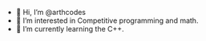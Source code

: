- 👋 Hi, I’m @arthcodes
- 👀 I’m interested in Competitive programming and math.
- 🌱 I’m currently learning the C++. 



<!---
arthcodes/arthcodes is a ✨ special ✨ repository because its `README.md` (this file) appears on your GitHub profile.
You can click the Preview link to take a look at your changes.
--->
